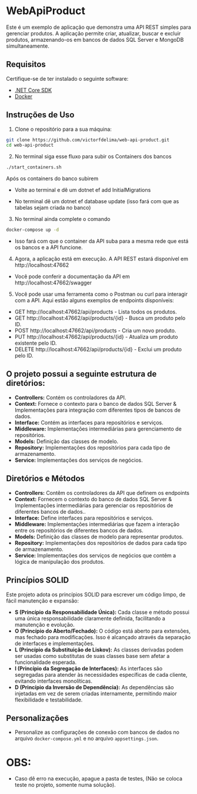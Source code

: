 # WebApiProduct

Este é um exemplo de aplicação que demonstra uma API REST simples para gerenciar produtos. A aplicação permite criar, atualizar, buscar e excluir produtos, armazenando-os em bancos de dados SQL Server e MongoDB simultaneamente.

## Requisitos

Certifique-se de ter instalado o seguinte software:

- [.NET Core SDK](https://dotnet.microsoft.com/download)
- [Docker](https://www.docker.com/get-started)

## Instruções de Uso

1. Clone o repositório para a sua máquina:

```bash
git clone https://github.com/victorfdelima/web-api-product.git
cd web-api-product
```

2. No terminal siga esse fluxo para subir os Containers dos bancos

```bash
./start_containers.sh
```
Após os containers do banco subirem

- Volte ao terminal e dê um dotnet ef add InitialMigrations

- No terminal dê um dotnet ef database update (isso fará com que as tabelas sejam criada no banco)

3. No terminal ainda complete o comando 
```bash
docker-compose up -d
```
- Isso fará com que o container da API suba para a mesma rede que está os bancos e a API funcione.

4. Agora, a aplicação está em execução. A API REST estará disponível em http://localhost:47662

- Você pode conferir a documentação da API em http://localhost:47662/swagger

5. Você pode usar uma ferramenta como o Postman ou curl para interagir com a API. Aqui estão alguns exemplos de endpoints disponíveis:

- GET http://localhost:47662/api/products - Lista todos os produtos.
- GET http://localhost:47662/api/products/{id} - Busca um produto pelo ID.
- POST http://localhost:47662/api/products - Cria um novo produto.
- PUT http://localhost:47662/api/products/{id} - Atualiza um produto existente pelo ID.
- DELETE http://localhost:47662/api/products/{id} - Exclui um produto pelo ID.

## O projeto possui a seguinte estrutura de diretórios:

- **Controllers:** Contém os controladores da API.
- **Context:** Fornece o contexto para o banco de dados SQL Server & Implementações para integração com diferentes tipos de bancos de dados.
- **Interface:** Contém as interfaces para repositórios e serviços.
- **Middleware:** Implementações intermediárias para gerenciamento de repositórios.
- **Models:** Definição das classes de modelo.
- **Repository:** Implementações dos repositórios para cada tipo de armazenamento.
- **Service:** Implementações dos serviços de negócios.

## Diretórios e Métodos

- **Controllers:** Contêm os controladores da API que definem os endpoints
- **Context:** Fornecem o contexto do banco de dados SQL Server & Implementações intermediárias para gerenciar os repositórios de diferentes bancos de dados..
- **Interface:** Define interfaces para repositórios e serviços.
- **Middleware:** Implementações intermediárias que fazem a interação entre os repositórios de diferentes bancos de dados.
- **Models:** Definição das classes de modelo para representar produtos.
- **Repository:** Implementações dos repositórios de dados para cada tipo de armazenamento.
- **Service:** Implementações dos serviços de negócios que contêm a lógica de manipulação dos produtos.

## Princípios SOLID

Este projeto adota os princípios SOLID para escrever um código limpo, de fácil manutenção e expansão:

- **S (Princípio da Responsabilidade Única):** Cada classe e método possui uma única responsabilidade claramente definida, facilitando a manutenção e evolução.
- **O (Princípio do Aberto/Fechado):** O código está aberto para extensões, mas fechado para modificações. Isso é alcançado através da separação de interfaces e implementações.
- **L (Princípio da Substituição de Liskov):** As classes derivadas podem ser usadas como substitutas de suas classes base sem afetar a funcionalidade esperada.
- **I (Princípio da Segregação de Interfaces):** As interfaces são segregadas para atender às necessidades específicas de cada cliente, evitando interfaces monolíticas.
- **D (Princípio da Inversão de Dependência):** As dependências são injetadas em vez de serem criadas internamente, permitindo maior flexibilidade e testabilidade.

## Personalizações

- Personalize as configurações de conexão com bancos de dados no arquivo `docker-compose.yml` e no arquivo `appsettings.json`.

# OBS:

- Caso dê erro na execução, apague a pasta de testes, (Não se coloca teste no projeto, somente numa solução).
